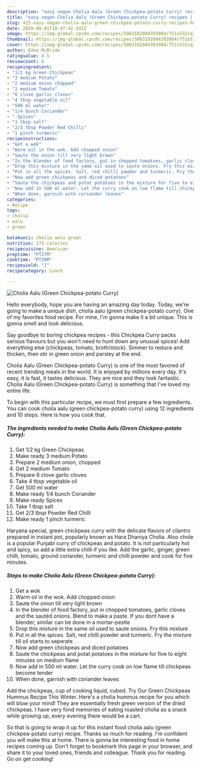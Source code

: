 ```yaml
---
description: "easy vegan Cholia Aalu (Green Chickpea-potato Curry) recipes | how to make the best Cholia Aalu (Green Chickpea-potato Curry)"
title: "easy vegan Cholia Aalu (Green Chickpea-potato Curry) recipes | how to make the best Cholia Aalu (Green Chickpea-potato Curry)"
slug: 415-easy-vegan-cholia-aalu-green-chickpea-potato-curry-recipes-how-to-make-the-best-cholia-aalu-green-chickpea-potato-curry
date: 2020-08-01T18:47:42.541Z
image: https://img-global.cpcdn.com/recipes/5863102804393984/751x532cq70/cholia-aalu-green-chickpea-potato-curry-recipe-main-photo.jpg
thumbnail: https://img-global.cpcdn.com/recipes/5863102804393984/751x532cq70/cholia-aalu-green-chickpea-potato-curry-recipe-main-photo.jpg
cover: https://img-global.cpcdn.com/recipes/5863102804393984/751x532cq70/cholia-aalu-green-chickpea-potato-curry-recipe-main-photo.jpg
author: Edna McBride
ratingvalue: 4.5
reviewcount: 6
recipeingredient:
- "1/2 kg Green Chickpeas"
- "3 medium Potato"
- "2 medium onion chopped"
- "2 medium Tomato"
- "6 clove garlic cloves"
- "4 tbsp vegetable oil"
- "500 ml water"
- "1/4 bunch Coriander"
- " Spices"
- "1 tbsp salt"
- "2/3 tbsp Powder Red Chilli"
- "1 pinch turmeric"
recipeinstructions:
- "Get a wok"
- "Warm oil in the wok. Add chopped onion"
- "Saute the onion till very light brown"
- "In the blender of food factory, put in chopped tomatoes, garlic cloves and the sautéd onions. Blend to make a paste. If you dont have a blender, similar can be done in a mortar-pestle"
- "Drop this mixture in the same oil used to saute onions. Fry this mixture"
- "Put in all the spices. Salt, red chilli powder and turmeric. Fry the mixture till oil starts to seperate"
- "Now add green chickpeas and diced potatoes"
- "Saute the chickpeas and potat potatoes in the mixture for five to eight minutes on medium flame"
- "Now add in 500 ml water. Let the curry cook on low flame till chickpeas become tender"
- "When done, garnish with coriander leaves"
categories:
- Recipe
tags:
- cholia
- aalu
- green

katakunci: cholia aalu green 
nutrition: 273 calories
recipecuisine: American
preptime: "PT27M"
cooktime: "PT30M"
recipeyield: "1"
recipecategory: Lunch

---
```



![Cholia Aalu (Green Chickpea-potato Curry)](https://img-global.cpcdn.com/recipes/5863102804393984/751x532cq70/cholia-aalu-green-chickpea-potato-curry-recipe-main-photo.jpg)

Hello everybody, hope you are having an amazing day today. Today, we're going to make a unique dish, cholia aalu (green chickpea-potato curry). One of my favorites food recipe. For mine, I'm gonna make it a bit unique. This is gonna smell and look delicious.

Say goodbye to boring chickpea recipes - this Chickpea Curry packs serious flavours but you won&#39;t need to hunt down any unusual spices! Add everything else (chickpeas, tomato, broth/stock). Simmer to reduce and thicken, then stir in green onion and parsley at the end.

Cholia Aalu (Green Chickpea-potato Curry) is one of the most favored of recent trending meals in the world. It is enjoyed by millions every day. It's easy, it is fast, it tastes delicious. They are nice and they look fantastic. Cholia Aalu (Green Chickpea-potato Curry) is something that I've loved my entire life.


To begin with this particular recipe, we must first prepare a few ingredients. You can cook cholia aalu (green chickpea-potato curry) using 12 ingredients and 10 steps. Here is how you cook that.

<!--inarticleads1-->

##### The ingredients needed to make Cholia Aalu (Green Chickpea-potato Curry):

1. Get 1/2 kg Green Chickpeas
1. Make ready 3 medium Potato
1. Prepare 2 medium onion, chopped
1. Get 2 medium Tomato
1. Prepare 6 clove garlic cloves
1. Take 4 tbsp vegetable oil
1. Get 500 ml water
1. Make ready 1/4 bunch Coriander
1. Make ready  Spices
1. Take 1 tbsp salt
1. Get 2/3 tbsp Powder Red Chilli
1. Make ready 1 pinch turmeric


Haryana special, green chickpeas curry with the delicate flavors of cilantro prepared in instant pot, popularly known as Hara Dhaniya Cholia. Aloo chole is a popular Punjabi curry of chickpeas and potato. It is not particularly hot and spicy, so add a little extra chilli if you like. Add the garlic, ginger, green chilli, tomato, ground coriander, turmeric and chilli powder and cook for five minutes. 

<!--inarticleads2-->

##### Steps to make Cholia Aalu (Green Chickpea-potato Curry):

1. Get a wok
1. Warm oil in the wok. Add chopped onion
1. Saute the onion till very light brown
1. In the blender of food factory, put in chopped tomatoes, garlic cloves and the sautéd onions. Blend to make a paste. If you dont have a blender, similar can be done in a mortar-pestle
1. Drop this mixture in the same oil used to saute onions. Fry this mixture
1. Put in all the spices. Salt, red chilli powder and turmeric. Fry the mixture till oil starts to seperate
1. Now add green chickpeas and diced potatoes
1. Saute the chickpeas and potat potatoes in the mixture for five to eight minutes on medium flame
1. Now add in 500 ml water. Let the curry cook on low flame till chickpeas become tender
1. When done, garnish with coriander leaves


Add the chickpeas, cup of cooking liquid, cubed. Try Our Green Chickpeas Hummus Recipe This Winter. Here&#39;s a cholia hummus recipe for you which will blow your mind! They are essentially fresh green version of the dried chickpeas. I have very fond memories of eating roasted cholia as a snack while growing up, every evening there would be a cart. 

So that is going to wrap it up for this instant food cholia aalu (green chickpea-potato curry) recipe. Thanks so much for reading. I'm confident you will make this at home. There is gonna be interesting food in home recipes coming up. Don't forget to bookmark this page in your browser, and share it to your loved ones, friends and colleague. Thank you for reading. Go on get cooking!
